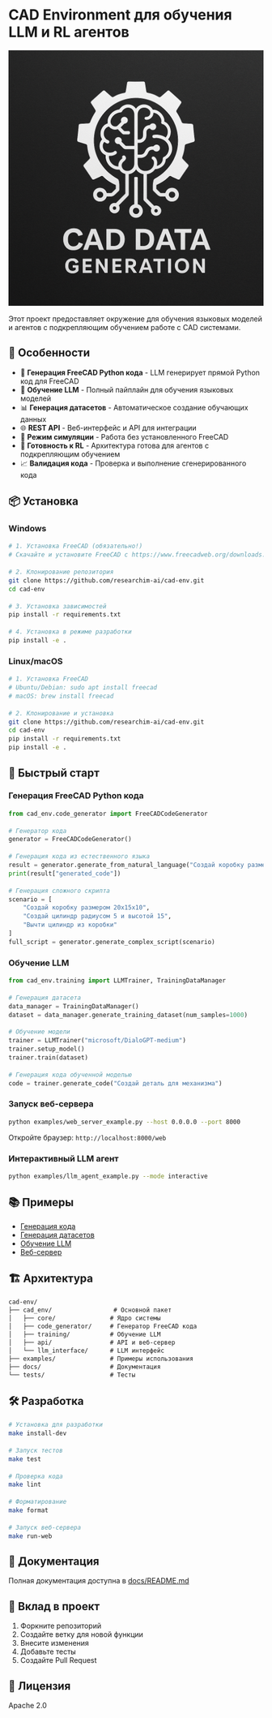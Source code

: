 # CAD Environment для обучения LLM и RL агентов

![CAD Environment](src/imgs/cad-env.png)

Этот проект предоставляет окружение для обучения языковых моделей и агентов с подкрепляющим обучением работе с CAD системами.

## 🚀 Особенности

- 🔧 **Генерация FreeCAD Python кода** - LLM генерирует прямой Python код для FreeCAD
- 🤖 **Обучение LLM** - Полный пайплайн для обучения языковых моделей
- 📊 **Генерация датасетов** - Автоматическое создание обучающих данных
- 🌐 **REST API** - Веб-интерфейс и API для интеграции
- 🔄 **Режим симуляции** - Работа без установленного FreeCAD
- 🧪 **Готовность к RL** - Архитектура готова для агентов с подкрепляющим обучением
- 📈 **Валидация кода** - Проверка и выполнение сгенерированного кода

## 📦 Установка

### Windows

```bash
# 1. Установка FreeCAD (обязательно!)
# Скачайте и установите FreeCAD с https://www.freecadweb.org/downloads.php

# 2. Клонирование репозитория
git clone https://github.com/researchim-ai/cad-env.git
cd cad-env

# 3. Установка зависимостей
pip install -r requirements.txt

# 4. Установка в режиме разработки
pip install -e .
```

### Linux/macOS

```bash
# 1. Установка FreeCAD
# Ubuntu/Debian: sudo apt install freecad
# macOS: brew install freecad

# 2. Клонирование и установка
git clone https://github.com/researchim-ai/cad-env.git
cd cad-env
pip install -r requirements.txt
pip install -e .
```

## 🎯 Быстрый старт

### Генерация FreeCAD Python кода

```python
from cad_env.code_generator import FreeCADCodeGenerator

# Генератор кода
generator = FreeCADCodeGenerator()

# Генерация кода из естественного языка
result = generator.generate_from_natural_language("Создай коробку размером 10x5x3")
print(result["generated_code"])

# Генерация сложного скрипта
scenario = [
    "Создай коробку размером 20x15x10",
    "Создай цилиндр радиусом 5 и высотой 15", 
    "Вычти цилиндр из коробки"
]
full_script = generator.generate_complex_script(scenario)
```

### Обучение LLM

```python
from cad_env.training import LLMTrainer, TrainingDataManager

# Генерация датасета
data_manager = TrainingDataManager()
dataset = data_manager.generate_training_dataset(num_samples=1000)

# Обучение модели
trainer = LLMTrainer("microsoft/DialoGPT-medium")
trainer.setup_model()
trainer.train(dataset)

# Генерация кода обученной моделью
code = trainer.generate_code("Создай деталь для механизма")
```

### Запуск веб-сервера

```bash
python examples/web_server_example.py --host 0.0.0.0 --port 8000
```

Откройте браузер: `http://localhost:8000/web`

### Интерактивный LLM агент

```bash
python examples/llm_agent_example.py --mode interactive
```

## 📚 Примеры

- [Генерация кода](examples/code_generation_example.py)
- [Генерация датасетов](examples/dataset_generation_example.py)
- [Обучение LLM](examples/llm_training_example.py)
- [Веб-сервер](examples/web_server_example.py)

## 🏗️ Архитектура

```
cad-env/
├── cad_env/                 # Основной пакет
│   ├── core/               # Ядро системы
│   ├── code_generator/     # Генератор FreeCAD кода
│   ├── training/           # Обучение LLM
│   ├── api/                # API и веб-сервер
│   └── llm_interface/      # LLM интерфейс
├── examples/               # Примеры использования
├── docs/                   # Документация
└── tests/                  # Тесты
```

## 🛠️ Разработка

```bash
# Установка для разработки
make install-dev

# Запуск тестов
make test

# Проверка кода
make lint

# Форматирование
make format

# Запуск веб-сервера
make run-web
```

## 📖 Документация

Полная документация доступна в [docs/README.md](docs/README.md)

## 🤝 Вклад в проект

1. Форкните репозиторий
2. Создайте ветку для новой функции
3. Внесите изменения
4. Добавьте тесты
5. Создайте Pull Request

## 📄 Лицензия

Apache 2.0